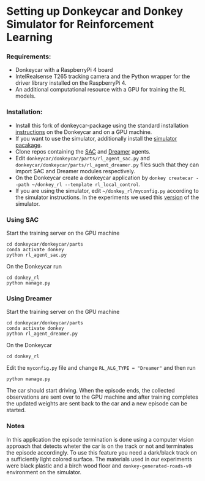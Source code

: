 # Setting up Donkeycar and Donkey Simulator for Reinforcement Learning

### Requirements:
* Donkeycar with a RaspberryPi 4 board
* IntelRealsense T265 tracking camera and the Python wrapper for the driver library installed on the RaspberryPi 4.
* An additional computational resource with a GPU for training the RL models.

### Installation:

* Install this fork of donkeycar-package using the standard installation [instructions](http://docs.donkeycar.com/guide/install_software/) on the Donkeycar and on a GPU machine.
* If you want to use the simulator, additionally install the [simulator pacakage](http://docs.donkeycar.com/guide/simulator/).
* Clone repos containing the [SAC](https://github.com/ari-viitala/RLDonkeyCar) and [Dreamer](https://github.com/AaltoVision/donkeycar-dreamer) agents.
* Edit `donkeycar/donkeycar/parts/rl_agent_sac.py` and `donkeycar/donkeycar/parts/rl_agent_dreamer.py` files such that they can import SAC and Dreamer modules respectively.
* On the Donkeycar create a donkeycar application by `donkey createcar --path ~/donkey_rl --template rl_local_control`.
* If you are using the simulator, edit `~/donkey_rl/myconfig.py` according to the simulator instructions. In the experiments we used this [version](https://github.com/tawnkramer/gym-donkeycar/releases/tag/v20.9.14) of the simulator.

### Using SAC

Start the training server on the GPU machine
```
cd donkeycar/donkeycar/parts
conda activate donkey
python rl_agent_sac.py
```
On the Donkeycar run
```
cd donkey_rl
python manage.py
```
### Using Dreamer

Start the training server on the GPU machine
```
cd donkeycar/donkeycar/parts
conda activate donkey
python rl_agent_dreamer.py
```
On the Donkeycar

```
cd donkey_rl
```

Edit the `myconfig.py` file and change `RL_ALG_TYPE = "Dreamer"` and then run

```
python manage.py
```

The car should start driving. When the episode ends, the collected observations are sent over to the GPU machine and after training completes the updated weights are sent back to the car and a new episode can be started.

### Notes

In this application the episode termination is done using a computer vision approach that detects wheter the car is on the track or not and terminates the episode accordingly. To use this feature you need a dark/black track on a sufficiently light colored surface. The materials used in our experiments were black plastic and a birch wood floor and `donkey-generated-roads-v0` environment on the simulator.
